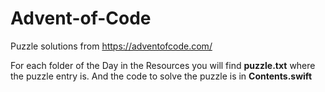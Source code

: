 # Advent-of-Code
Puzzle solutions from https://adventofcode.com/

For each folder of the Day in the Resources you will find **puzzle.txt** where the puzzle entry is. And the code to solve the puzzle is in **Contents.swift**


